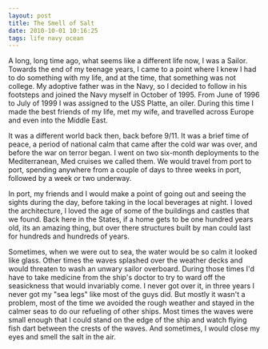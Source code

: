 ```yaml
---
layout: post
title: The Smell of Salt
date: 2010-10-01 10:16:25
tags: life navy ocean
---
```


A long, long time ago, what seems like a different life now, I was a Sailor.
Towards the end of my teenage years, I came to a point where I knew I had to
do something with my life, and at the time, that something was not college. My
adoptive father was in the Navy, so I decided to follow in his footsteps and
joined the Navy myself in October of 1995. From June of 1996 to July of 1999 I
was assigned to the USS Platte, an oiler. During this time I made the best
friends of my life, met my wife, and travelled across Europe and even into the
Middle East.

It was a different world back then, back before 9/11. It was a brief time of
peace, a period of national calm that came after the cold war was over, and
before the war on terror began. I went on two six-month deployments to the
Mediterranean, Med cruises we called them. We would travel from port to port,
spending anywhere from a couple of days to three weeks in port, followed by a
week or two underway.

In port, my friends and I would make a point of going out and seeing the
sights during the day, before taking in the local beverages at night. I loved
the architecture, I loved the age of some of the buildings and castles that we
found. Back here in the States, if a home gets to be one hundred years old,
its an amazing thing, but over there structures built by man could last for
hundreds and hundreds of years.

Sometimes, when we were out to sea, the water would be so calm it looked like
glass. Other times the waves splashed over the weather decks and would
threaten to wash an unwary sailor overboard. During those times I'd have to
take medicine from the ship's doctor to try to ward off the seasickness that
would invariably come. I never got over it, in three years I never got my "sea
legs" like most of the guys did. But mostly it wasn't a problem, most of the
time we avoided the rough weather and stayed in the calmer seas to do our
refueling of other ships. Most times the waves were small enough that I could
stand on the edge of the ship and watch flying fish dart between the crests of
the waves. And sometimes, I would close my eyes and smell the salt in the air.

